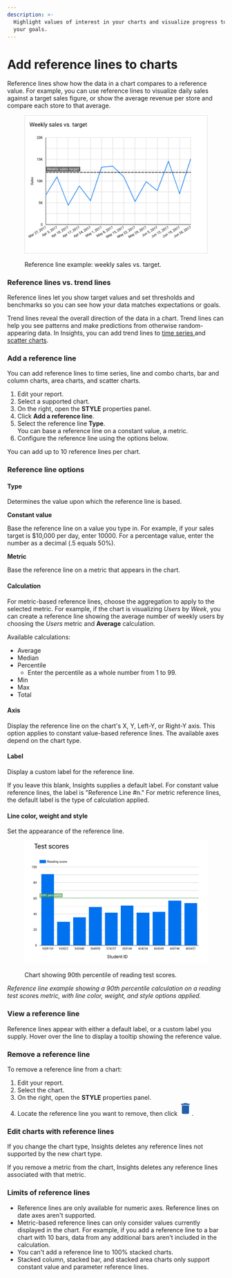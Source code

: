 ```yaml
---
description: >-
  Highlight values of interest in your charts and visualize progress towards
  your goals.
---
```


# Add reference lines to charts

Reference lines show how the data in a chart compares to a reference value. For example, you can use reference lines to visualize daily sales against a target sales figure, or show the average revenue per store and compare each store to that average.

<figure><img src="../../../../.gitbook/assets/image (1999).png" alt=""><figcaption><p>Reference line example: weekly sales vs. target.</p></figcaption></figure>

### Reference lines vs. trend lines

Reference lines let you show target values and set thresholds and benchmarks so you can see how your data matches expectations or goals.

Trend lines reveal the overall direction of the data in a chart. Trend lines can help you see patterns and make predictions from otherwise random-appearing data. In Insights, you can add trend lines to [time series ](broken-reference)and [scatter charts](broken-reference).

### Add a reference line <a href="#add-a-reference-line" id="add-a-reference-line"></a>

You can add reference lines to time series, line and combo charts, bar and column charts, area charts, and scatter charts.

1. Edit your report.
2. Select a supported chart.
3. On the right, open the **STYLE** properties panel.
4. Click **Add a reference line**.
5. Select the reference line **Type**.\
   You can base a reference line on a constant value, a metric.
6. Configure the reference line using the options below.

You can add up to 10 reference lines per chart.

### Reference line options <a href="#options" id="options"></a>

#### Type

Determines the value upon which the reference line is based.

**Constant value**

Base the reference line on a value you type in. For example, if your sales target is $10,000 per day, enter 10000. For a percentage value, enter the number as a decimal (.5 equals 50%).

**Metric**

Base the reference line on a metric that appears in the chart.

#### Calculation

For metric-based reference lines, choose the aggregation to apply to the selected metric. For example, if the chart is visualizing _Users_ by _Week_, you can create a reference line showing the average number of weekly users by choosing the _Users_ metric and **Average** calculation.

Available calculations:

* Average
* Median
* Percentile
  * Enter the percentile as a whole number from 1 to 99.
* Min
* Max
* Total

#### Axis

Display the reference line on the chart's X, Y, Left-Y, or Right-Y axis. This option applies to constant value-based reference lines. The available axes depend on the chart type.

#### Label

Display a custom label for the reference line.

If you leave this blank, Insights supplies a default label. For constant value reference lines, the label is "Reference Line #n." For metric reference lines, the default label is the type of calculation applied.

#### Line color, weight and style

Set the appearance of the reference line.

<figure><img src="../../../../.gitbook/assets/image (2484).png" alt=""><figcaption><p>Chart showing 90th percentile of reading test scores.</p></figcaption></figure>

_Reference line example showing a 90th percentile calculation on a reading test scor&#x65;_&#x73; _metric, with line color, weight, and style options applied._

### View a reference line <a href="#view" id="view"></a>

Reference lines appear with either a default label, or a custom label you supply. Hover over the line to display a tooltip showing the reference value.

### Remove a reference line <a href="#remove" id="remove"></a>

To remove a reference line from a chart:

1. Edit your report.
2. Select the chart.
3. On the right, open the **STYLE** properties panel.
4. Locate the reference line you want to remove, then click <img src="../../../../.gitbook/assets/image (1701).png" alt="" data-size="line">.

### Edit charts with reference lines <a href="#edit-charts-with-reference-lines" id="edit-charts-with-reference-lines"></a>

If you change the chart type, Insights deletes any reference lines not supported by the new chart type.

If you remove a metric from the chart, Insights deletes any reference lines associated with that metric.

### Limits of reference lines <a href="#limits" id="limits"></a>

* Reference lines are only available for numeric axes. Reference lines on date axes aren't supported.
* Metric-based reference lines can only consider values currently displayed in the chart. For example, if you add a reference line to a bar chart with 10 bars, data from any additional bars aren't included in the calculation.
* You can't add a reference line to 100% stacked charts.
* Stacked column, stacked bar, and stacked area charts only support constant value and parameter reference lines.
